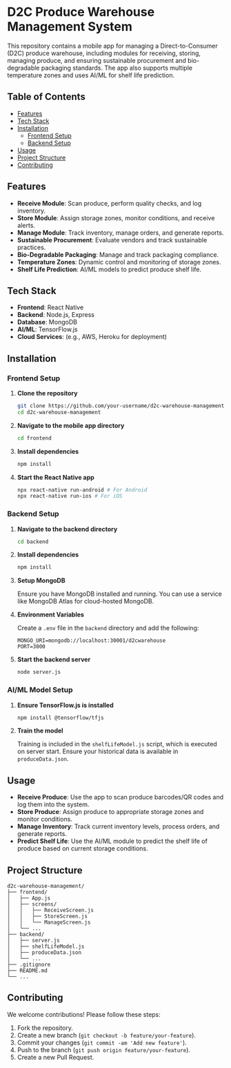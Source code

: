 # D2C Produce Warehouse Management System

This repository contains a mobile app for managing a Direct-to-Consumer (D2C) produce warehouse, including modules for receiving, storing, managing produce, and ensuring sustainable procurement and bio-degradable packaging standards. The app also supports multiple temperature zones and uses AI/ML for shelf life prediction.

## Table of Contents

- [Features](#features)
- [Tech Stack](#tech-stack)
- [Installation](#installation)
  - [Frontend Setup](#frontend-setup)
  - [Backend Setup](#backend-setup)
- [Usage](#usage)
- [Project Structure](#project-structure)
- [Contributing](#contributing)

## Features

- **Receive Module**: Scan produce, perform quality checks, and log inventory.
- **Store Module**: Assign storage zones, monitor conditions, and receive alerts.
- **Manage Module**: Track inventory, manage orders, and generate reports.
- **Sustainable Procurement**: Evaluate vendors and track sustainable practices.
- **Bio-Degradable Packaging**: Manage and track packaging compliance.
- **Temperature Zones**: Dynamic control and monitoring of storage zones.
- **Shelf Life Prediction**: AI/ML models to predict produce shelf life.

## Tech Stack

- **Frontend**: React Native
- **Backend**: Node.js, Express
- **Database**: MongoDB
- **AI/ML**: TensorFlow.js
- **Cloud Services**: (e.g., AWS, Heroku for deployment)

## Installation

### Frontend Setup

1. **Clone the repository**

   ```bash
   git clone https://github.com/your-username/d2c-warehouse-management.git
   cd d2c-warehouse-management


2. **Navigate to the mobile app directory**

   ```bash
   cd frontend
   ```

3. **Install dependencies**

   ```bash
   npm install
   ```

4. **Start the React Native app**

   ```bash
   npx react-native run-android # For Android
   npx react-native run-ios # For iOS
   ```

### Backend Setup

1. **Navigate to the backend directory**

   ```bash
   cd backend
   ```

2. **Install dependencies**

   ```bash
   npm install
   ```

3. **Setup MongoDB**

   Ensure you have MongoDB installed and running. You can use a service like MongoDB Atlas for cloud-hosted MongoDB.

4. **Environment Variables**

   Create a `.env` file in the `backend` directory and add the following:

   ```env
   MONGO_URI=mongodb://localhost:30001/d2cwarehouse
   PORT=3000
   ```

5. **Start the backend server**

   ```bash
   node server.js
   ```

### AI/ML Model Setup

1. **Ensure TensorFlow.js is installed**

   ```bash
   npm install @tensorflow/tfjs
   ```

2. **Train the model**

   Training is included in the `shelfLifeModel.js` script, which is executed on server start. Ensure your historical data is available in `produceData.json`.

## Usage

- **Receive Produce**: Use the app to scan produce barcodes/QR codes and log them into the system.
- **Store Produce**: Assign produce to appropriate storage zones and monitor conditions.
- **Manage Inventory**: Track current inventory levels, process orders, and generate reports.
- **Predict Shelf Life**: Use the AI/ML module to predict the shelf life of produce based on current storage conditions.

## Project Structure

```
d2c-warehouse-management/
├── frontend/
│   ├── App.js
│   ├── screens/
│   │   ├── ReceiveScreen.js
│   │   ├── StoreScreen.js
│   │   └── ManageScreen.js
│   └── ...
├── backend/
│   ├── server.js
│   ├── shelfLifeModel.js
│   ├── produceData.json
│   └── ...
├── .gitignore
├── README.md
└── ...
```

## Contributing

We welcome contributions! Please follow these steps:

1. Fork the repository.
2. Create a new branch (`git checkout -b feature/your-feature`).
3. Commit your changes (`git commit -am 'Add new feature'`).
4. Push to the branch (`git push origin feature/your-feature`).
5. Create a new Pull Request.

```
